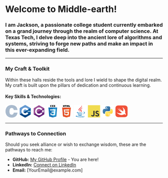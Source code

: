 <h1 align="left">Welcome to Middle-earth!</h1>
<h3 align="left">I am Jackson, a passionate college student currently embarked on a grand journey through the realm of computer science. At Texas Tech, I delve deep into the ancient lore of algorithms and systems, striving to forge new paths and make an impact in this ever-expanding field.</h3>

---

<h3 align="left">My Craft & Toolkit</h3>
<p align="left">Within these halls reside the tools and lore I wield to shape the digital realm. My craft is built upon the pillars of dedication and continuous learning.</p>

<h4 align="left">Key Skills & Technologies:</h4>
<p align="left">
  <a href="https://www.cprogramming.com/" target="_blank" rel="noreferrer"><img src="https://raw.githubusercontent.com/devicons/devicon/master/icons/c/c-original.svg" alt="c" width="40" height="40"/></a>
  <a href="https://www.w3schools.com/cpp/" target="_blank" rel="noreferrer"><img src="https://raw.githubusercontent.com/devicons/devicon/master/icons/cplusplus/cplusplus-original.svg" alt="cplusplus" width="40" height="40"/></a>
  <a href="https://www.w3schools.com/cs/" target="_blank" rel="noreferrer"><img src="https://raw.githubusercontent.com/devicons/devicon/master/icons/csharp/csharp-original.svg" alt="csharp" width="40" height="40"/></a>
  <a href="https://www.w3schools.com/css/" target="_blank" rel="noreferrer"><img src="https://raw.githubusercontent.com/devicons/devicon/master/icons/css3/css3-original-wordmark.svg" alt="css3" width="40" height="40"/></a>
  <a href="https://www.w3.org/html/" target="_blank" rel="noreferrer"><img src="https://raw.githubusercontent.com/devicons/devicon/master/icons/html5/html5-original-wordmark.svg" alt="html5" width="40" height="40"/></a>
  <a href="https://www.java.com" target="_blank" rel="noreferrer"><img src="https://raw.githubusercontent.com/devicons/devicon/master/icons/java/java-original.svg" alt="java" width="40" height="40"/></a>
  <a href="https://developer.mozilla.org/en-US/docs/Web/JavaScript" target="_blank" rel="noreferrer"><img src="https://raw.githubusercontent.com/devicons/devicon/master/icons/javascript/javascript-original.svg" alt="javascript" width="40" height="40"/></a>
  <a href="https://www.python.org" target="_blank" rel="noreferrer"><img src="https://raw.githubusercontent.com/devicons/devicon/master/icons/python/python-original.svg" alt="python" width="40" height="40"/></a>
  <a href="https://developer.apple.com/swift/" target="_blank" rel="noreferrer"><img src="https://raw.githubusercontent.com/devicons/devicon/master/icons/swift/swift-original.svg" alt="swift" width="40" height="40"/></a>
</p>

---

<h3 align="left">Pathways to Connection</h3>
<p align="left">Should you seek alliance or wish to exchange wisdom, these are the pathways to reach me:</p>

<ul>
  <li><b>GitHub:</b> <a href="https://github.com/[YourUsername]">My GitHub Profile</a> - You are here!</li>
  <li><b>LinkedIn:</b> <a href="https://www.linkedin.com/in/[YourLinkedInProfile]">Connect on LinkedIn</a></li>
  <li><b>Email:</b> <a>[YourEmail@example.com]</a></li>
</ul>
